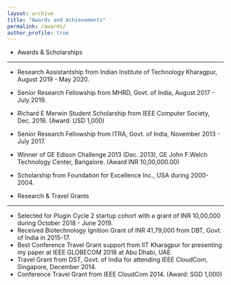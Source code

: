 ```yaml
---
layout: archive
title: "Awards and Achievements"
permalink: /awards/
author_profile: true
---
```


* Awards & Scholarships
------
  * Research Assistantship from Indian Institute of Technology Kharagpur, August 2019 - May 2020.
  * Senior Research Fellowship from MHRD, Govt. of India, August 2017 - July 2019.
  * Richard E Merwin Student Scholarship from IEEE Computer Society, Dec. 2016. (Award: USD 1,000)
  * Senior Research Fellowship from ITRA, Govt. of India, November 2013 - July 2017.
  * Winner of GE Edison Challenge 2013 (Dec. 2013), GE John F.Welch Technology Center, Bangalore. (Award INR 10,00,000.00)
  * Scholarship from Foundation for Excellence Inc., USA during 2000-2004.


* Research & Travel Grants
------
  * Selected for Plugin Cycle 2 startup cohort with a grant of INR 10,00,000 during October 2018 - June 2019.
  * Received Biotechnology Ignition Grant of INR 41,79,000 from DBT, Govt. of India in 2015-17.
  * Best Conference Travel Grant support from IIT Kharagpur for presenting my paper at IEEE GLOBECOM 2018 at Abu Dhabi, UAE.
  * Travel Grant from DST, Govt. of India for attending IEEE CloudCom, Singapore, December 2014.
  * Conference Travel Grant from IEEE CloudCom 2014. (Award: SGD 1,000)

